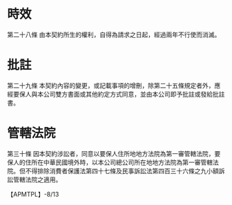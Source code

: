 # 時效

第二十八條 由本契約所生的權利，自得為請求之日起，經過兩年不行使而消滅。

# 批註

第二十九條 本契約內容的變更，或記載事項的增刪，除第二十五條規定者外，應經要保人與本公司雙方書面或其他約定方式同意，並由本公司即予批註或發給批註書。

# 管轄法院

第三十條 因本契約涉訟者，同意以要保人住所地地方法院為第一審管轄法院，要保人的住所在中華民國境外時，以本公司總公司所在地地方法院為第一審管轄法院。但不得排除消費者保護法第四十七條及民事訴訟法第四百三十六條之九小額訴訟管轄法院之適用。

【APMTPL】-8/13